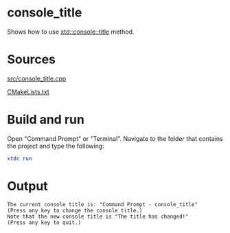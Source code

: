 # console_title

Shows how to use [xtd::console::title](https://gammasoft71.github.io/xtd/reference_guides/latest/classxtd_1_1console.html#a717eaf6693dab615adf8f6b8b1763586) method.

# Sources

[src/console_title.cpp](src/console_title.cpp)

[CMakeLists.txt](CMakeLists.txt)

# Build and run

Open "Command Prompt" or "Terminal". Navigate to the folder that contains the project and type the following:

```cmake
xtdc run
```

# Output

```
The current console title is: "Command Prompt - console_title"
(Press any key to change the console title.)
Note that the new console title is "The title has changed!"
(Press any key to quit.)
```
